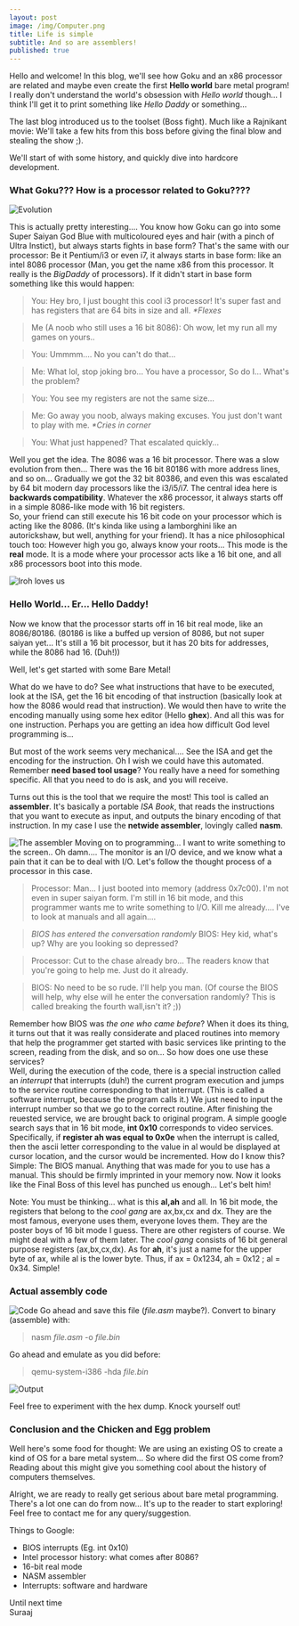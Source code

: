 ```yaml
---
layout: post
image: /img/Computer.png
title: Life is simple
subtitle: And so are assemblers!
published: true
---
```

Hello and welcome! In this blog, we'll see how Goku and an x86 processor are related and
maybe even create the first **Hello world** bare metal program! I really don't understand the world's obsession with *Hello world* though... I think I'll get it to print something like *Hello Daddy* or something...

The last blog introduced us to the toolset (Boss fight). Much like a Rajnikant movie: We'll take a few hits from this boss before giving the final blow and stealing the show ;).

We'll start of with some history, and quickly dive into hardcore development.

### What Goku??? How is a processor related to Goku????
![Evolution]( /img/Blog3/8086.jpg)

This is actually pretty interesting.... You know how Goku can go into some Super Saiyan God Blue with multicoloured eyes and hair (with a pinch of Ultra Instict), but always starts fights in base form? That's the same with our processor: Be it Pentium/i3 or even i7, it always starts in base form: like an intel 8086 processor (Man, you get the name x86 from this processor. It really is the *BigDaddy* of processors). If it didn't start in base form something like this would happen:

>You: Hey bro, I just bought this cool i3 processor! It's super fast and has registers that are 64 bits in size and all. *\*Flexes*

>Me (A noob who still uses a 16 bit 8086): Oh wow, let my run all my games on yours..

>You: Ummmm.... No you can't do that...

>Me: What lol, stop joking bro... You have a processor, So do I... What's the problem?

>You: You see my registers are not the same size...

>Me: Go away you noob, always making excuses. You just don't want to play with me. *\*Cries in corner*

>You: What just happened? That escalated quickly...

Well you get the idea. The 8086 was a 16 bit processor. There was a slow evolution from then... There was the 16 bit 80186 with more address lines, and so on... Gradually we got the 32 bit 80386, and even this was escalated by 64 bit modern day processors like the i3/i5/i7. The central idea here is **backwards compatibility**. Whatever the x86 processor, it always starts off in a simple 8086-like mode with 16 bit registers.  
So, your friend can still execute his 16 bit code on your processor which is acting like the 8086. (It's kinda like using a lamborghini like an autorickshaw, but well, anything for your friend). It has a nice philosophical touch too:
 However high you go, always know your roots... This mode is the **real** mode. It is a mode where your processor acts like a 16 bit one, and all x86 processors boot into this mode.

![Iroh loves us]( /img/Blog3/Iroh.jpg)


### Hello World... Er... Hello Daddy!
Now we know that the processor starts off in 16 bit real mode, like an 8086/80186. (80186 is like a buffed up version of 8086, but not super saiyan yet... It's still a 16 bit processor, but it has 20 bits for addresses, while the 8086 had 16. (Duh!))

Well, let's get started with some Bare Metal!

What do we have to do? See what instructions that have to be executed, look at the ISA, get the 16 bit encoding of that instruction (basically look at how the 8086 would read that instruction). We would then have to write the encoding manually using some hex editor (Hello **ghex**). And all this was for one instruction. Perhaps you are getting an idea how difficult God level programming is... 

But most of the work seems very mechanical.... See the ISA and get the encoding for the instruction. Oh I wish we could have this automated. Remember **need based tool usage**? You really have a need for something specific. All that you need to do is ask, and you will receive.

Turns out this is the tool that we require the most! This tool is called an **assembler**. It's basically a portable *ISA Book*, that reads the instructions that you want to execute as input, and outputs the binary encoding of that instruction. 
In my case I use the **netwide assembler**, lovingly called **nasm**.

![The assembler](/img/Blog3/Assembler.jpg)
Moving on to programming... I want to write something to the screen.. Oh damn.... The monitor is an I/O device, and we know what a pain that it can be to deal with I/O. Let's follow the thought process of a processor in this case.

>Processor: Man... I just booted into memory (address 0x7c00). I'm not even in super saiyan form. I'm still in 16 bit mode, and this programmer wants me to write something to I/O. Kill me already.... I've to look at manuals and all again....

>*BIOS has entered the conversation randomly*
>BIOS: Hey kid, what's up? Why are you looking so depressed?

>Processor: Cut to the chase already bro... The readers know that you're going to help me. Just do it already.

>BIOS: No need to be so rude. I'll help you man. (Of course the BIOS will help, why else will he enter the conversation randomly? This is called breaking the fourth wall,isn't it? ;))

Remember how BIOS was *the one who came before*? When it does its thing, it turns out that it was really considerate and placed routines into memory that help the programmer get started with basic services like printing to the screen, reading from the disk, and so on...
So how does one use these services?  
Well, during the execution of the code, there is a special instruction called an *interrupt* that interrupts (duh!) the current program execution and jumps to the service routine corresponding to that interrupt. (This is called a software interrupt, because the program calls it.)
We just need to input the interrupt number so that we go to the correct routine. After finishing the reuested service, we are brought back to original program. A simple google search says that in 16 bit mode, **int 0x10** corresponds to video services. Specifically, if **register ah was equal to 0x0e** when the interrupt is called, then the ascii letter corresponding to the value in al would be displayed at cursor location, and the cursor would be incremented. How do I know this? Simple: The BIOS manual. Anything that was made for you to use has a manual. This should be firmly imprinted in your memory now. 
Now it looks like the Final Boss of this level has punched us enough... Let's belt him!

Note: You must be thinking... what is this **al,ah** and all. In 16 bit mode, the registers that belong to the *cool gang* are ax,bx,cx and dx. They are the most famous, everyone uses them, everyone loves them. They are the poster boys of 16 bit mode I guess. There are other registers of course. We might deal with a few of them later. The *cool gang* consists of 16 bit general purpose registers (ax,bx,cx,dx). As for **ah**, it's just a name for the upper byte of ax, while al is the lower byte. Thus, if ax = 0x1234, ah = 0x12 ; al = 0x34. Simple!
### Actual assembly code

![Code](/img/Blog3/Code.png)
Go ahead and save this file (*file.asm* maybe?). Convert to binary (assemble)  with:
> nasm *file.asm* -o *file.bin*

Go ahead and emulate as you did before:
> qemu-system-i386 -hda *file.bin* 


![Output](/img/Blog3/Blog3.png)

Feel free to experiment with the hex dump. Knock yourself out!

### Conclusion and the Chicken and Egg problem
Well here's some food for thought: We are using an existing OS to create a kind of OS for a bare metal system... So where did the first OS come from? Reading about this might give you something cool about the history of computers themselves.

Alright, we are ready to really get serious about bare metal programming. There's a lot one can do from now... It's up to the reader to start exploring! Feel free to contact me for any query/suggestion. 

Things to Google: 
* BIOS interrupts (Eg. int 0x10)
* Intel processor history: what comes after 8086?
* 16-bit real mode
* NASM assembler
* Interrupts: software and hardware

Until next time  
Suraaj
